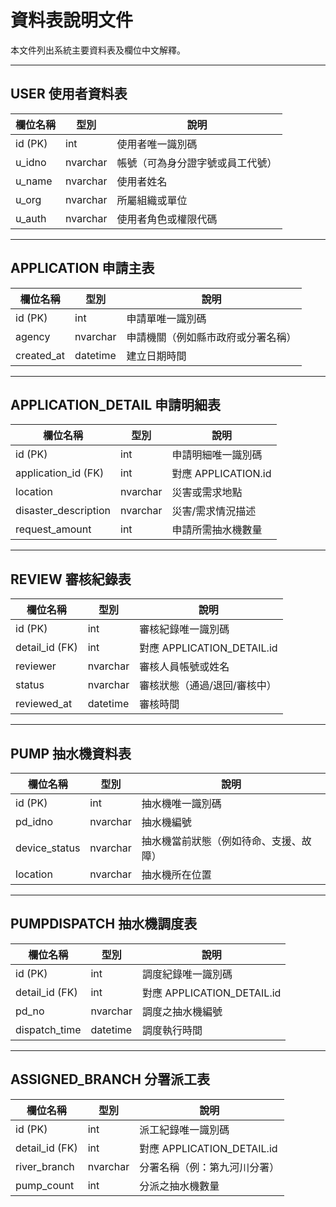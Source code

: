 # 資料表說明文件

本文件列出系統主要資料表及欄位中文解釋。

---

## USER 使用者資料表
| 欄位名稱 | 型別     | 說明 |
|----------|----------|------|
| id (PK)  | int      | 使用者唯一識別碼 |
| u_idno   | nvarchar | 帳號（可為身分證字號或員工代號） |
| u_name   | nvarchar | 使用者姓名 |
| u_org    | nvarchar | 所屬組織或單位 |
| u_auth   | nvarchar | 使用者角色或權限代碼 |

---

## APPLICATION 申請主表
| 欄位名稱   | 型別     | 說明 |
|------------|----------|------|
| id (PK)    | int      | 申請單唯一識別碼 |
| agency     | nvarchar | 申請機關（例如縣市政府或分署名稱） |
| created_at | datetime | 建立日期時間 |

---

## APPLICATION_DETAIL 申請明細表
| 欄位名稱             | 型別     | 說明 |
|----------------------|----------|------|
| id (PK)              | int      | 申請明細唯一識別碼 |
| application_id (FK)  | int      | 對應 APPLICATION.id |
| location             | nvarchar | 災害或需求地點 |
| disaster_description | nvarchar | 災害/需求情況描述 |
| request_amount       | int      | 申請所需抽水機數量 |

---

## REVIEW 審核紀錄表
| 欄位名稱   | 型別     | 說明 |
|------------|----------|------|
| id (PK)    | int      | 審核紀錄唯一識別碼 |
| detail_id (FK) | int  | 對應 APPLICATION_DETAIL.id |
| reviewer   | nvarchar | 審核人員帳號或姓名 |
| status     | nvarchar | 審核狀態（通過/退回/審核中） |
| reviewed_at| datetime | 審核時間 |

---

## PUMP 抽水機資料表
| 欄位名稱     | 型別     | 說明 |
|--------------|----------|------|
| id (PK)      | int      | 抽水機唯一識別碼 |
| pd_idno      | nvarchar | 抽水機編號 |
| device_status| nvarchar | 抽水機當前狀態（例如待命、支援、故障） |
| location     | nvarchar | 抽水機所在位置 |

---

## PUMPDISPATCH 抽水機調度表
| 欄位名稱   | 型別     | 說明 |
|------------|----------|------|
| id (PK)    | int      | 調度紀錄唯一識別碼 |
| detail_id (FK) | int  | 對應 APPLICATION_DETAIL.id |
| pd_no      | nvarchar | 調度之抽水機編號 |
| dispatch_time | datetime | 調度執行時間 |

---

## ASSIGNED_BRANCH 分署派工表
| 欄位名稱   | 型別     | 說明 |
|------------|----------|------|
| id (PK)    | int      | 派工紀錄唯一識別碼 |
| detail_id (FK) | int  | 對應 APPLICATION_DETAIL.id |
| river_branch | nvarchar | 分署名稱（例：第九河川分署） |
| pump_count   | int      | 分派之抽水機數量 |
